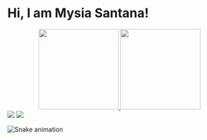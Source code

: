 # Hi, I am Mysia Santana!

<div align="center">
  <a href="https://github.com/Mysia14">
  <img height="180em" src="https://github-readme-stats.vercel.app/api?username=mysia14&show_icons=true&theme=dracula&include_all_commits=true&count_private=true"/>
  <img height="180em" src="https://github-readme-stats.vercel.app/api/top-langs/?username=mysia14&layout=compact&langs_count=7&theme=dracula"/>
</div>
<div>
<a href="https://www.linkedin.com/in/mysia-santana-0236541b1/" target="_blank"><img src="https://img.shields.io/badge/-LinkedIn-%230077B5?style=for-the-badge&logo=linkedin&logoColor=white" target="_blank"></a> 
   <a href = "mailto:mysisantana@gmail.com"><img src="https://img.shields.io/badge/-Gmail-%23333?style=for-the-badge&logo=gmail&logoColor=white" target="_blank"></a>
  
  
  
  ![Snake animation](https://github.com/Mysia14/Mysia14/blob/output/github-contribution-grid-snake.svg)
</div>
